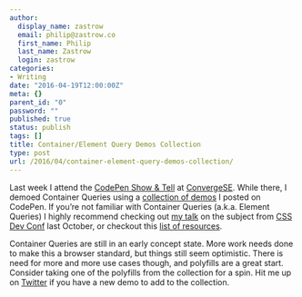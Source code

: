 ```yaml
---
author:
  display_name: zastrow
  email: philip@zastrow.co
  first_name: Philip
  last_name: Zastrow
  login: zastrow
categories:
- Writing
date: "2016-04-19T12:00:00Z"
meta: {}
parent_id: "0"
password: ""
published: true
status: publish
tags: []
title: Container/Element Query Demos Collection
type: post
url: /2016/04/container-element-query-demos-collection/
---
```

<p>Last week I attend the <a href="https://blog.codepen.io/2016/04/18/show-tell-convergese/">CodePen Show &amp; Tell</a> at <a href="http://convergese.com">ConvergeSE</a>. While there, I demoed Container Queries using a <a href="http://codepen.io/collection/nZMGEe">collection of demos</a> I posted on CodePen. If you’re not familiar with Container Queries (a.k.a. Element Queries) I highly recommend checking out <a href="http://zastrow.co//speaking/css-dev-conf-2015/">my talk</a> on the subject from <a href="http://2015.cssdevconf.com">CSS Dev Conf</a> last October, or checkout this <a href="http://zastrow.co/2016/01/28/net-magazine-element-query-tutorial/">list of resources</a>.</p>
<p>Container Queries are still in an early concept state. More work needs done to make this a browser standard, but things still seem optimistic. There is need for more and more use cases though, and polyfills are a great start. Consider taking one of the polyfills from the collection for a spin. Hit me up on <a href="https://twitter.com/zastrow">Twitter</a> if you have a new demo to add to the collection.</p>
